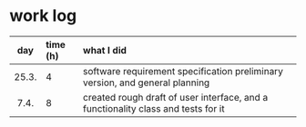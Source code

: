 # work log

| day   | time (h)| what I did |
| :----:|:--------| :----------|
| 25.3. | 4       | software requirement specification preliminary version, and general planning |
| 7.4.  | 8       | created rough draft of user interface, and a functionality class and tests for it|
